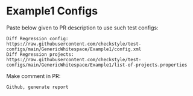 # Example1 Configs
Paste below given to PR description to use such test configs:
```
Diff Regression config: https://raw.githubusercontent.com/checkstyle/test-configs/main/GenericWhitespace/Example1/config.xml
Diff Regression projects: https://raw.githubusercontent.com/checkstyle/test-configs/main/GenericWhitespace/Example1/list-of-projects.properties
```
Make comment in PR:
```
Github, generate report
```

